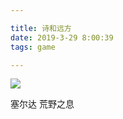 ```yaml
---

title: 诗和远方
date: 2019-3-29 8:00:39
tags: game

---
```


![](https://res.cloudinary.com/djyqus4uy/image/upload/v1556518105/1200x0_b75kgw.jpg)



塞尔达 荒野之息